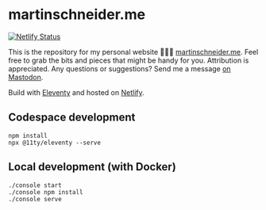 # martinschneider.me

[![Netlify Status](https://api.netlify.com/api/v1/badges/2f543e4c-8bfa-4713-a062-64c79ddac084/deploy-status)](https://app.netlify.com/sites/musing-tereshkova-8654a8/deploys)

This is the repository for my personal website 👨🏼‍💻 [martinschneider.me](https://martinschneider.me).
Feel free to grab the bits and pieces that might be handy for you. Attribution is appreciated.
Any questions or suggestions? Send me a message [on Mastodon](https://mastodon.social/@schneyra).

Build with [Eleventy](https://www.11ty.dev/) and hosted on [Netlify](https://www.netlify.com/).

## Codespace development

    npm install
    npx @11ty/eleventy --serve

## Local development (with Docker)

    ./console start
    ./console npm install
    ./console serve
